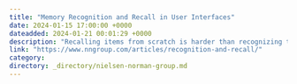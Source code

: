 ```yaml
---
title: "Memory Recognition and Recall in User Interfaces"
date: 2024-01-15 17:00:00 +0000
dateadded: 2024-01-21 00:01:29 +0000
description: "Recalling items from scratch is harder than recognizing the correct option in a list of choices because the extra context helps users retrieve information from memory."
link: "https://www.nngroup.com/articles/recognition-and-recall/"
category:
directory: _directory/nielsen-norman-group.md
---
```

